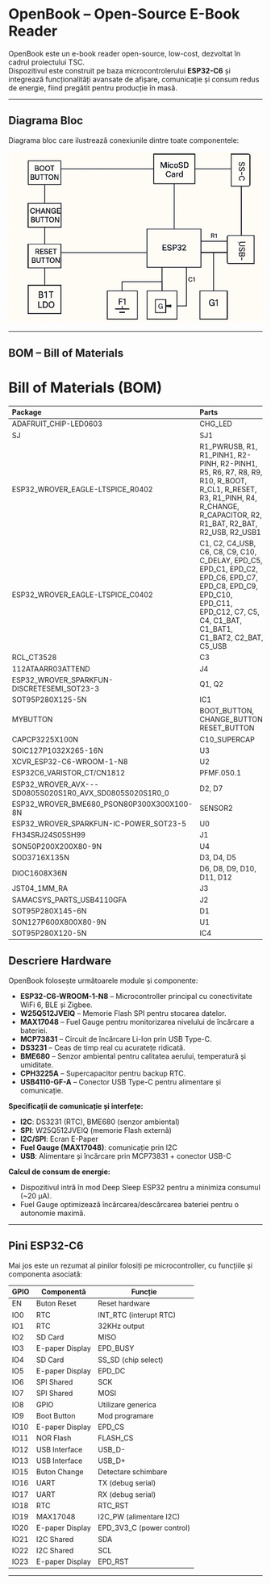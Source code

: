 # OpenBook – Open-Source E-Book Reader

OpenBook este un e-book reader open-source, low-cost, dezvoltat în cadrul proiectului TSC.  
Dispozitivul este construit pe baza microcontrolerului **ESP32-C6** și integrează funcționalități avansate de afișare, comunicație și consum redus de energie, fiind pregătit pentru producție în masă.

---

##  Diagrama Bloc

Diagrama bloc care ilustrează conexiunile dintre toate componentele:

![Diagrama Bloc](Images/diagrama.png)

---

##  BOM – Bill of Materials


# Bill of Materials (BOM)

| Package | Parts | Datasheet | 
|:--------|:------|:----------|
| ADAFRUIT_CHIP-LED0603 | CHG_LED | [Link](https://www.snapeda.com/parts/KP-1608SURCK/Kingbright/view-part/?ref=search&t=LED%200603) | 
| SJ | SJ1 | [Link](https://grabcad.com/library/solder-jumpers-1) |
| ESP32_WROVER_EAGLE-LTSPICE_R0402 | R1_PWRUSB, R1, R1_PINH1, R2-PINH, R2-PINH1, R5, R6, R7, R8, R9, R10, R_BOOT, R_CL1, R_RESET, R3, R1_PINH, R4, R_CHANGE, R_CAPACITOR, R2, R1_BAT, R2_BAT, R2_USB, R2_USB1 | [Link](https://componentsearchengine.com/part-view/R0402%201%25%20100%20K%20(RC0402FR-07100KL)/YAGEO) | 
| ESP32_WROVER_EAGLE-LTSPICE_C0402 | C1, C2, C4_USB, C6, C8, C9, C10, C_DELAY, EPD_C5, EPD_C1, EPD_C2, EPD_C6, EPD_C7, EPD_C8, EPD_C9, EPD_C10, EPD_C11, EPD_C12, C7, C5, C4, C1_BAT, C1_BAT1, C1_BAT2, C2_BAT, C5_USB | [Link](https://componentsearchengine.com/part-view/CC0402MRX5R5BB106/YAGEO) | 
| RCL_CT3528 | C3 | [Link](https://stud33302.autodesk360.com/g/shares/SH30dd5QT870c25f12fc6065d74bcaa3bf24) |
| 112ATAARR03ATTEND | J4 | [Link](Link) |
| ESP32_WROVER_SPARKFUN-DISCRETESEMI_SOT23-3 | Q1, Q2 | [Link](https://ro.mouser.com/ProductDetail/Microchip-Technology/MCP73831T-5ACI-OT?qs=hH%252BOa0VZEiAcgAcEkuamXg%3D%3D) |
| SOT95P280X125-5N | IC1 | [Link](https://componentsearchengine.com/part-view/BD5229G-TR/ROHM%20Semiconductor) |
| MYBUTTON | BOOT_BUTTON, CHANGE_BUTTON, RESET_BUTTON | [Link](https://industry.panasonic.com/global/en/products/control/switch/light-touch/number/evqpuj02k) |
| CAPCP3225X100N | C10_SUPERCAP | [Link](https://www.snapeda.com/parts/CPH3225A/Seiko+Instruments/view-part/?ref=eda) | 
| SOIC127P1032X265-16N | U3 | [Link](https://www.snapeda.com/parts/DS3231SN%23/Analog+Devices/view-part/?ref=eda) | 
| XCVR_ESP32-C6-WROOM-1-N8 | U2 | [Link](https://www.snapeda.com/parts/ESP32-C6-WROOM-1-N8/Espressif+Systems/view-part/?ref=eda) | 
| ESP32C6_VARISTOR_CT/CN1812 | PFMF.050.1 | [Link](Link) | 
| ESP32_WROVER_AVX---SD0805S020S1R0_AVX_SD0805S020S1R0_0 | D2, D7 | [Link](https://eu.mouser.com/ProductDetail/KYOCERA-AVX/SD0805S020S1R0?qs=jCA%252BPfw4LHbpkAoSnwrdjw%3D%3D) | 
| ESP32_WROVER_BME680_PSON80P300X300X100-8N | SENSOR2 | [Link](https://www.snapeda.com/parts/BME680/Bosch/view-part/?welcome=home) | 
| ESP32_WROVER_SPARKFUN-IC-POWER_SOT23-5 | U0 | [Link](Link) |
| FH34SRJ24S05SH99 | J1 | [Link](Link) | 
| SON50P200X200X80-9N | U4 | [Link](https://www.snapeda.com/parts/MAX17048G+T10/Analog+Devices/view-part/?ref=eda) | 
| SOD3716X135N | D3, D4, D5 | [Link](Lihttps://eu.mouser.com/ProductDetail/KYOCERA-AVX/SD0805S020S1R0?qs=jCA%252BPfw4LHbpkAoSnwrdjw%3D%3Dnk) | 
| DIOC1608X36N | D6, D8, D9, D10, D11, D12 | [Link](https://www.snapeda.com/parts/PGB1010603MR/Littelfuse/view-part/?ref=eda) | 
| JST04_1MM_RA | J3 | [Link](https://componentsearchengine.com/part-view/USB4110-GF-A/GCT%20(GLOBAL%20CONNECTOR%20TECHNOLOGY)) | 
| SAMACSYS_PARTS_USB4110GFA | J2 | [Link](https://componentsearchengine.com/part-view/USB4110-GF-A/GCT%20(GLOBAL%20CONNECTOR%20TECHNOLOGY)) | 
| SOT95P280X145-6N | D1 | [Link](https://www.snapeda.com/parts/USBLC6-2SC6Y/STMicroelectronics/view-part/?ref=eda) | 
| SON127P600X800X80-9N | U1 | [Link](https://www.snapeda.com/parts/W25Q512JVEIQ/Winbond+Electronics/view-part/?ref=eda) | 
| SOT95P280X120-5N | IC4 | [Link](https://www.snapeda.com/parts/W25Q512JVEIQ/Winbond+Electronics/view-part/?ref=eda) |

##  Descriere Hardware

OpenBook folosește următoarele module și componente:

- **ESP32-C6-WROOM-1-N8** – Microcontroller principal cu conectivitate WiFi 6, BLE și Zigbee.
- **W25Q512JVEIQ** – Memorie Flash SPI pentru stocarea datelor.
- **MAX17048** – Fuel Gauge pentru monitorizarea nivelului de încărcare a bateriei.
- **MCP73831** – Circuit de încărcare Li-Ion prin USB Type-C.
- **DS3231** – Ceas de timp real cu acuratețe ridicată.
- **BME680** – Senzor ambiental pentru calitatea aerului, temperatură și umiditate.
- **CPH3225A** – Supercapacitor pentru backup RTC.
- **USB4110-GF-A** – Conector USB Type-C pentru alimentare și comunicație.

**Specificații de comunicație și interfețe:**
- **I2C**: DS3231 (RTC), BME680 (senzor ambiental)
- **SPI**: W25Q512JVEIQ (memorie Flash externă)
- **I2C/SPI**: Ecran E-Paper
- **Fuel Gauge (MAX17048)**: comunicație prin I2C
- **USB**: Alimentare și încărcare prin MCP73831 + conector USB-C

**Calcul de consum de energie:**
- Dispozitivul intră în mod Deep Sleep ESP32 pentru a minimiza consumul (~20 µA).
- Fuel Gauge optimizează încărcarea/descărcarea bateriei pentru o autonomie maximă.

---

##  Pini ESP32-C6 


Mai jos este un rezumat al pinilor folosiți pe microcontroller, cu funcțiile și componenta asociată:

| GPIO  | Componentă         | Funcție                     |
|-------|--------------------|-----------------------------|
| EN    | Buton Reset        | Reset hardware              |
| IO0   | RTC                | INT_RTC (interupt RTC)      |
| IO1   | RTC                | 32KHz output                |
| IO2   | SD Card            | MISO                        |
| IO3   | E-paper Display    | EPD_BUSY                    |
| IO4   | SD Card            | SS_SD (chip select)         |
| IO5   | E-paper Display    | EPD_DC                      |
| IO6   | SPI Shared         | SCK                         |
| IO7   | SPI Shared         | MOSI                        |
| IO8   | GPIO               | Utilizare generica          |
| IO9   | Boot Button        | Mod programare              |
| IO10  | E-paper Display    | EPD_CS                      |
| IO11  | NOR Flash          | FLASH_CS                    |
| IO12  | USB Interface      | USB_D-                      |
| IO13  | USB Interface      | USB_D+                      |
| IO15  | Buton Change       | Detectare schimbare         |
| IO16  | UART               | TX (debug serial)           |
| IO17  | UART               | RX (debug serial)           |
| IO18  | RTC                | RTC_RST                     |
| IO19  | MAX17048           | I2C_PW (alimentare I2C)     |
| IO20  | E-paper Display    | EPD_3V3_C (power control)   |
| IO21  | I2C Shared         | SDA                         |
| IO22  | I2C Shared         | SCL                         |
| IO23  | E-paper Display    | EPD_RST                     |

---



